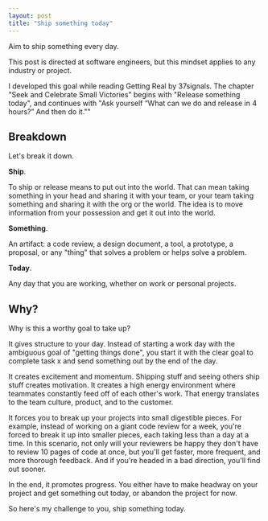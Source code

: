 ```yaml
---
layout: post
title: "Ship something today"
---
```

Aim to ship something every day.

This post is directed at software engineers, but this mindset applies to any industry or project.

I developed this goal while reading Getting Real by 37signals. The chapter "Seek and Celebrate Small Victories" begins
with "Release something today", and continues with "Ask yourself “What can we do and release in 4 hours?” And then do it.""

## Breakdown

Let's break it down.

**Ship**. 

To ship or release means to put out into the world. That can mean taking something in your head and 
sharing it with your team, or your team taking something and sharing it with the org or the world. The idea is to move
information from your possession and get it out into the world.

**Something**. 

An artifact: a code review, a design document, a tool, a prototype, a proposal, or any "thing" that solves a problem or 
helps solve a problem.

**Today**. 

Any day that you are working, whether on work or personal projects.

## Why?

Why is this a worthy goal to take up?

It gives structure to your day. Instead of starting a work day with the ambiguous goal of "getting things done", you
start it with the clear goal to complete task x and send something out by the end of the day.

It creates excitement and momentum. Shipping stuff and seeing others ship stuff creates motivation. It creates a high energy
environment where teammates constantly feed off of each other's work. That energy translates to the team culture, product, 
and to the customer.  

It forces you to break up your projects into small digestible pieces. For example, instead of working on a giant code 
review for a week, you're forced to break it up into smaller pieces, each taking less than a day at a time. In this scenario,
not only will your reviewers be happy they don't have to review 10 pages of code at once, but you'll get faster, more frequent, 
and more thorough feedback. And if you're headed in a bad direction, you'll find out sooner.

In the end, it promotes progress. You either have to make headway on your project and get something out today, or abandon
the project for now.

So here's my challenge to you, ship something today.
